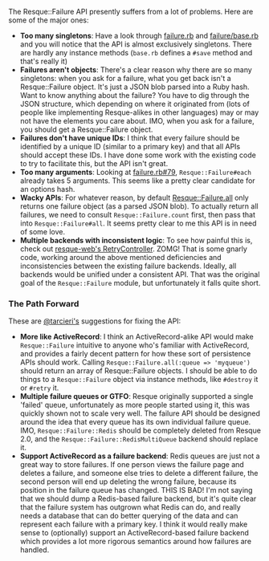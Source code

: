 The Resque::Failure API presently suffers from a lot of problems. Here are some of the major ones:

* **Too many singletons**: Have a look through [failure.rb](https://github.com/resque/resque/blob/master/lib/resque/failure.rb) and [failure/base.rb](https://github.com/resque/resque/blob/master/lib/resque/failure/base.rb) and you will notice that the API is almost exclusively singletons. There are hardly any instance methods (`base.rb` defines a `#save` method and that's really it)
* **Failures aren't objects**: There's a clear reason why there are so many singletons: when you ask for a failure, what you get back isn't a Resque::Failure object. It's just a JSON blob parsed into a Ruby hash. Want to know anything about the failure? You have to dig through the JSON structure, which depending on where it originated from (lots of people like implementing Resque-alikes in other languages) may or may not have the elements you care about. IMO, when you ask for a failure, you should get a Resque::Failure object.
* **Failures don't have unique IDs**: I think that every failure should be identified by a unique ID (similar to a primary key) and that all APIs should accept these IDs. I have done some work with the existing code to try to facilitate this, but the API isn't great.
* **Too many arguments**: Looking at [failure.rb#79](https://github.com/resque/resque/blob/1-x-stable/lib/resque/failure.rb#L79), `Resque::Failure#each` already takes 5 arguments. This seems like a pretty clear candidate for an options hash.
* **Wacky APIs**: For whatever reason, by default [Resque::Failure.all](https://github.com/resque/resque/blob/1-x-stable/lib/resque/failure.rb#L79) only returns one failure object (as a parsed JSON blob). To actually return all failures, we need to consult `Resque::Failure.count` first, then pass that into `Resque::Failure#all`. It seems pretty clear to me this API is in need of some love.
* **Multiple backends with inconsistent logic**: To see how painful this is, check out [resque-web's RetryController](https://github.com/resque/resque-web/blob/master/app/controllers/retry_controller.rb). ZOMG! That is some gnarly code, working around the above mentioned deficiencies and inconsistencies between the existing failure backends. Ideally, all backends would be unified under a consistent API. That was the original goal of the `Resque::Failure` module, but unfortunately it falls quite short.

### The Path Forward

These are [@tarcieri's](https://github.com/tarcieri) suggestions for fixing the API:

* **More like ActiveRecord**: I think an ActiveRecord-alike API would make `Resque::Failure` intuitive to anyone who's familiar with ActiveRecord, and provides a fairly decent pattern for how these sort of persistence APIs should work. Calling `Resque::Failure.all(:queue => 'myqueue')` should return an array of Resque::Failure objects. I should be able to do things to a `Resque::Failure` object via instance methods, like `#destroy` it or `#retry` it.
* **Multiple failure queues or GTFO**: Resque originally supported a single 'failed' queue, unfortunately as more people started using it, this was quickly shown not to scale very well. The failure API should be designed around the idea that every queue has its own individual failure queue. IMO, `Resque::Failure::Redis` should be completely deleted from Resque 2.0, and the `Resque::Failure::RedisMultiQueue` backend should replace it.
* **Support ActiveRecord as a failure backend**: Redis queues are just not a great way to store failures. If one person views the failure page and deletes a failure, and someone else tries to delete a different failure, the second person will end up deleting the wrong failure, because its position in the failure queue has changed. THIS IS BAD! I'm not saying that we should dump a Redis-based failure backend, but it's quite clear that the failure system has outgrown what Redis can do, and really needs a database that can do better querying of the data and can represent each failure with a primary key. I think it would really make sense to (optionally) support an ActiveRecord-based failure backend which provides a lot more rigorous semantics around how failures are handled.